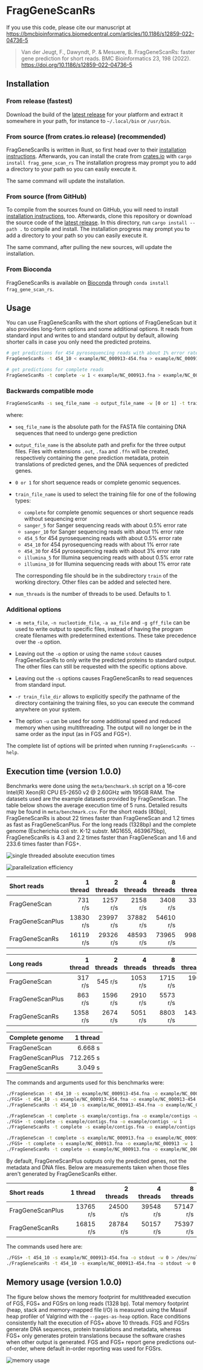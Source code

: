 # FragGeneScanRs

If you use this code, please cite our manuscript at https://bmcbioinformatics.biomedcentral.com/articles/10.1186/s12859-022-04736-5

> Van der Jeugt, F., Dawyndt, P. & Mesuere, B. FragGeneScanRs: faster gene prediction for short reads. BMC Bioinformatics 23, 198 (2022). https://doi.org/10.1186/s12859-022-04736-5


## Installation

### From release (fastest)

Download the build of the [latest release][release] for your platform
and extract it somewhere in your path, for instance to `~/.local/bin` or
`/usr/bin`.

[release]: https://github.com/unipept/FragGeneScanRs/releases/latest

### From source (from crates.io release) (recommended)

FragGeneScanRs is written in Rust, so first head over to their
[installation instructions][Rust]. Afterwards, you can install the crate
from [crates.io][crate] with `cargo install frag_gene_scan_rs` The
installation progress may prompt you to add a directory to your path so
you can easily execute it.

The same command will update the installation.

[crate]: https://crates.io/crates/frag_gene_scan_rs
[Rust]: https://www.rust-lang.org/tools/install

### From source (from GitHub)

To compile from the sources found on GitHub, you will need to install
[installation instructions][Rust], too. Afterwards, clone this
repository or download the source code of the [latest release][release].
In this directory, run `cargo install --path .` to compile and install.
The installation progress may prompt you to add a directory to your path
so you can easily execute it.

The same command, after pulling the new sources, will update the
installation.

### From Bioconda

FragGeneScanRs is available on [Bioconda](https://bioconda.github.io/) through `conda install frag_gene_scan_rs`.

## Usage

You can use FragGeneScanRs with the short options of FragGeneScan but
it also provides long-form options and some additional options. It
reads from standard input and writes to and standard output by default,
allowing shorter calls in case you only need the predicted proteins.

```sh
# get predictions for 454 pyrosequencing reads with about 1% error rate
FragGeneScanRs -t 454_10 < example/NC_000913-454.fna > example/NC_000913-454.faa

# get predictions for complete reads
FragGeneScanRs -t complete -w 1 < example/NC_000913.fna > example/NC_000913.faa
```

### Backwards compatible mode

```sh
FragGeneScanRs -s seq_file_name -o output_file_name -w [0 or 1] -t train_file_name -p num_threads
```

where:

* `seq_file_name` is the absolute path for the FASTA file containing DNA
  sequences that need to undergo gene prediction

* `output_file_name` is the absolute path and prefix for the three
  output files. Files with extensions `.out`, `.faa` and `.ffn` will be
  created, respectively containing the gene prediction metadata, protein
  translations of predicted genes, and the DNA sequences of predicted
  genes.

* `0 or 1` for short sequence reads or complete genomic sequences.

* `train_file_name` is used to select the training file for one of the following types:

  - `complete` for complete genomic sequences or short sequence reads without sequencing error
  - `sanger_5` for Sanger sequencing reads with about 0.5% error rate
  - `sanger_10` for Sanger sequencing reads with about 1% error rate
  - `454_5` for 454 pyrosequencing reads with about 0.5% error rate
  - `454_10` for 454 pyrosequencing reads with about 1% error rate
  - `454_30` for 454 pyrosequencing reads with about 3% error rate
  - `illumina_5` for Illumina sequencing reads with about 0.5% error rate
  - `illumina_10` for Illumina sequencing reads with about 1% error rate

  The corresponding file should be in the subdirectory `train` of the
  working directory. Other files can be added and selected here.

* `num_threads` is the number of threads to be used. Defaults to 1.

### Additional options

* `-m meta_file`, `-n nucleotide_file`, `-a aa_file` and `-g gff_file`
  can be used to write output to specific files, instead of having the
  program create filenames with predetermined extentions. These take
  precedence over the `-o` option.

* Leaving out the `-o` option or using the name `stdout` causes
  FragGeneScanRs to only write the predicted proteins to standard output.
  The other files can still be requested with the specific options above.

* Leaving out the `-s` options causes FragGeneScanRs to read sequences
  from standard input.

* `-r train_file_dir` allows to explicitly specify the pathname of
  the directory containing the training files, so you can execute the
  command anywhere on your system.

* The option `-u` can be used for some additional speed and reduced
  memory when using multithreading. The output will no longer be in the
  same order as the input (as in FGS and FGS+).

The complete list of options will be printed when running
`FragGeneScanRs --help`.

## Execution time (version 1.0.0)

Benchmarks were done using the `meta/benchmark.sh` script on a 16-core
Intel(R) Xeon(R) CPU E5-2650 v2 @ 2.60GHz with 195GB RAM. The datasets
used are the example datasets provided by FragGeneScan. The table
below shows the average execution time of 5 runs. Detailed results
may be found in `meta/benchmark.csv`. For the short reads (80bp),
FragGeneScanRs is about 22 times faster than FragGeneScan and 1.2
times as fast as FragGeneScanPlus. For the long reads (1328bp) and the
complete genome (Escherichia coli str. K-12 substr. MG1655, 4639675bp),
FragGeneScanRs is 4.3 and 2.2 times faster than FragGeneScan and 1.6 and
233.6 times faster than FGS+.

![single threaded absolute execution times](meta/absolute-wrapped.png)

![parallelization efficiency](meta/parallel-efficiency-wrapped.png)

| Short reads      |  1 thread | 2 threads | 4 threads | 8 threads | 16 threads |
|:-----------------|----------:|----------:|----------:|----------:|-----------:|
| FragGeneScan     | 731 r/s | 1257 r/s | 2158 r/s | 3408 r/s | 3371 r/s |
| FragGeneScanPlus | 13830 r/s | 23997 r/s | 37882 r/s | 54610 r/s | / |
| FragGeneScanRs   | 16119 r/s | 29326 r/s | 48593 r/s | 73965 r/s | 99885 r/s |

| Long reads       |  1 thread | 2 threads | 4 threads | 8 threads | 16 threads |
|:-----------------|----------:|----------:|----------:|----------:|-----------:|
| FragGeneScan     | 317 r/s | 545 r/s | 1053 r/s | 1715 r/s | 1968 r/s |
| FragGeneScanPlus | 863 r/s | 1596 r/s | 2910 r/s | 5573 r/s | / |
| FragGeneScanRs   | 1358 r/s | 2674 r/s | 5051 r/s | 8803 r/s | 14343 r/s |

| Complete genome  |  1 thread |
|:-----------------|----------:|
| FragGeneScan     | 6.668 s |
| FragGeneScanPlus | 712.265 s |
| FragGeneScanRs   | 3.049 s |


The commands and arguments used for this benchmarks were:

```sh
./FragGeneScan -t 454_10 -s example/NC_000913-454.fna -o example/NC_000913-454 -w 0
./FGS+ -t 454_10 -s example/NC_000913-454.fna -o example/NC_000913-454 -w 0
./FragGeneScanRs -t 454_10 -s example/NC_000913-454.fna -o example/NC_000913-454 -w 0

./FragGeneScan -t complete -s example/contigs.fna -o example/contigs -w 1
./FGS+ -t complete -s example/contigs.fna -o example/contigs -w 1
./FragGeneScanRs -t complete -s example/contigs.fna -o example/contigs -w 1

./FragGeneScan -t complete -s example/NC_000913.fna -o example/NC_000913 -w 1
./FGS+ -t complete -s example/NC_000913.fna -o example/NC_000913 -w 1
./FragGeneScanRs -t complete -s example/NC_000913.fna -o example/NC_000913 -w 1
```

By default, FragGeneScanPlus outputs only the predicted genes, not the
metadata and DNA files. Below are measurements taken when those files
aren't generated by FragGeneScanRs either.

| Short reads      |  1 thread | 2 threads | 4 threads | 8 threads |
|:-----------------|----------:|----------:|----------:|----------:|
| FragGeneScanPlus | 13765 r/s | 24500 r/s | 39548 r/s | 57147 r/s |
| FragGeneScanRs   | 16815 r/s | 28784 r/s | 50157 r/s | 75397 r/s |

The commands used here are:

```sh
./FGS+ -t 454_10 -s example/NC_000913-454.fna -o stdout -w 0 > /dev/null
./FragGeneScanRs -t 454_10 -s example/NC_000913-454.fna -o stdout -w 0 > /dev/null
```

## Memory usage (version 1.0.0)

The figure below shows the memory footprint for multithreaded execution
of FGS, FGS+ and FGSrs on long reads (1328 bp). Total memory footprint
(heap, stack and memory-mapped file I/O) is measured using the Massif
heap profiler of Valgrind with the `--pages-as-heap` option. Race
conditions consistently halt the execution of FGS+ above 10 threads. FGS
and FGSrs generate DNA sequences, protein translations and metadata,
whereas FGS+ only generates protein translations because the software
crashes when other output is generated. FGS and FGS+ report gene
predictions out-of-order, where default in-order reporting was used for
FGSrs.

![memory usage](meta/memory-usage-wrapped.png)
